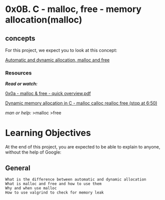 # 0x0B. C - malloc, free - memory allocation(malloc)

## concepts
For this project, we expect you to look at this concept:

[Automatic and dynamic allocation, malloc and free](https://intranet.alxswe.com/concepts/62)

### Resources

***Read or watch:***

[0x0a - malloc & free - quick overview.pdf](https://intranet.alxswe.com/rltoken/7q6RmWq86XkUhvmlhrg9bg)

[Dynamic memory allocation in C - malloc calloc realloc free (stop at 6:50)](https://intranet.alxswe.com/rltoken/pfGb2oVIYLO_1a8jtFGQYw)

*man or help:*
    >malloc
    >free

# Learning Objectives
At the end of this project, you are expected to be able to explain to anyone, without the help of Google:

## General
    What is the difference between automatic and dynamic allocation
    What is malloc and free and how to use them
    Why and when use malloc
    How to use valgrind to check for memory leak
